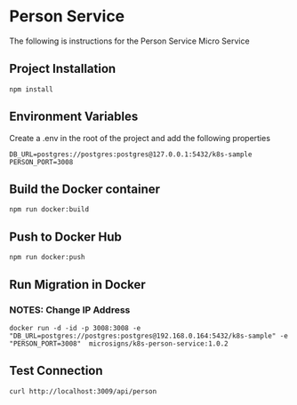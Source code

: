 # Person Service

The following is instructions for the Person Service Micro Service

## Project Installation

```
npm install
```

## Environment Variables

Create a .env in the root of the project and add the following properties

```
DB_URL=postgres://postgres:postgres@127.0.0.1:5432/k8s-sample
PERSON_PORT=3008
```


## Build the Docker container
```
npm run docker:build
```

## Push to Docker Hub
```
npm run docker:push
```

## Run Migration in Docker
### NOTES: Change IP Address
`docker run -d -id -p 3008:3008 -e "DB_URL=postgres://postgres:postgres@192.168.0.164:5432/k8s-sample" -e "PERSON_PORT=3008"  microsigns/k8s-person-service:1.0.2`


## Test Connection
```
curl http://localhost:3009/api/person
```